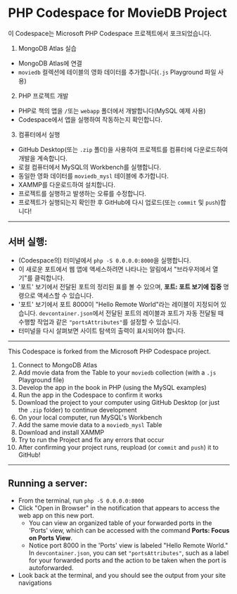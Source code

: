 # PHP Codespace for MovieDB Project

이 Codespace는 Microsoft PHP Codespace 프로젝트에서 포크되었습니다.

1. MongoDB Atlas 실습
  - MongoDB Atlas에 연결
  - `moviedb` 컬렉션에 테이블의 영화 데이터를 추가합니다(`.js` Playground 파일 사용)
2. PHP 프로젝트 개발
  - PHP로 책의 앱을 `/`또는 `webapp` 폴더에서 개발합니다(MySQL 예제 사용)
  - Codespace에서 앱을 실행하여 작동하는지 확인합니다.
3. 컴퓨터에서 실행
  - GitHub Desktop(또는 `.zip` 폴더)을 사용하여 프로젝트를 컴퓨터에 다운로드하여 개발을 계속합니다.
  - 로컬 컴퓨터에서 MySQL의 Workbench를 실행합니다.
  - 동일한 영화 데이터를 `moviedb_mysl` 테이블에 추가합니다.
  - XAMMP를 다운로드하여 설치합니다.
  - 프로젝트를 실행하고 발생하는 오류를 수정합니다.
  - 프로젝트가 실행되는지 확인한 후 GitHub에 다시 업로드(또는 `commit` 및 `push`)합니다!

---
## 서버 실행:

- (Codespace의) 터미널에서 `php -S 0.0.0.0:8000`을 실행합니다.
- 이 새로운 포트에서 웹 앱에 액세스하려면 나타나는 알림에서 "브라우저에서 열기"를 클릭합니다.
- '포트' 보기에서 전달된 포트의 정리된 표를 볼 수 있으며, **포트: 포트 보기에 집중** 명령으로 액세스할 수 있습니다.
- '포트' 보기에서 포트 8000이 "Hello Remote World"라는 레이블이 지정되어 있습니다. `devcontainer.json`에서 전달된 포트의 레이블과 포트가 자동 전달될 때 수행할 작업과 같은 `"portsAttributes"`를 설정할 수 있습니다.
- 터미널을 다시 살펴보면 사이트 탐색의 출력이 표시되어야 합니다.

---

This Codespace is forked from the Microsoft PHP Codespace project.

1. Connect to MongoDB Atlas
2. Add movie data from the Table to your `moviedb` collection (with a `.js` Playground file)
3. Develop the app in the book in PHP (using the MySQL examples)
4. Run the app in the Codespace to confirm it works
5. Download the project to your computer using GitHub Desktop (or just the `.zip` folder) to continue development
6. On your local computer, run MySQL's Workbench
7. Add the same movie data to a `moviedb_mysl` Table
8. Download and install XAMMP
9. Try to run the Project and fix any errors that occur
10. After confirming your project runs, reupload (or `commit` and `push`) it to GitHub!

---
## Running a server:

- From the terminal, run `php -S 0.0.0.0:8000`
- Click "Open in Browser" in the notification that appears to access the web app on this new port.
  - You can view an organized table of your forwarded ports in the 'Ports' view, which can be accessed with the command **Ports: Focus on Ports View**.
  - Notice port 8000 in the 'Ports' view is labeled "Hello Remote World." In `devcontainer.json`, you can set `"portsAttributes"`, such as a label for your forwarded ports and the action to be taken when the port is autoforwarded.
- Look back at the terminal, and you should see the output from your site navigations
